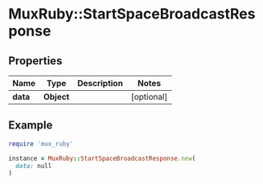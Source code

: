# MuxRuby::StartSpaceBroadcastResponse

## Properties

| Name | Type | Description | Notes |
| ---- | ---- | ----------- | ----- |
| **data** | **Object** |  | [optional] |

## Example

```ruby
require 'mux_ruby'

instance = MuxRuby::StartSpaceBroadcastResponse.new(
  data: null
)
```

